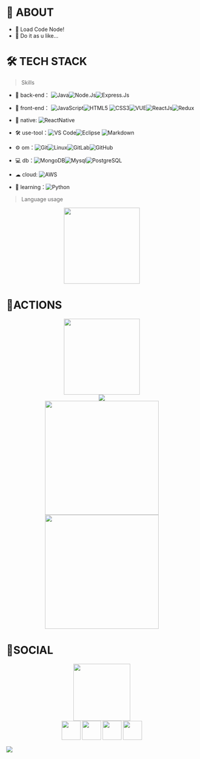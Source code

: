 # 🚀 ABOUT

- 🤔 Load Code Node!
- 💬 Do it as u like...

# 🛠 TECH STACK

> Skills

- 🔭 back-end： ![Java](https://img.shields.io/badge/-Java-gray?style=flat-circle&logo=java)![Node.Js](https://img.shields.io/badge/Node.js-43853D?style=flat-circle&logo=node.js&logoColor=white)![Express.Js](https://img.shields.io/badge/Express.js-404D59?style=flat-circle)

- 👯 front-end： ![JavaScript](https://img.shields.io/badge/-JavaScript-yellow?style=flat-circle&logo=javascript)![HTML5](https://img.shields.io/badge/-HTML5-yellow?style=flat-circle&logo=html5) ![CSS3](https://img.shields.io/badge/-CSS3-yellow?style=flat-circle&logo=css3)![VUE](https://img.shields.io/badge/-VUE-blue?style=flat-circle&logo=VUE)![ReactJs](https://img.shields.io/badge/React-20232A?style=flat-circle&logo=react&logoColor=61DAFB)![Redux](https://img.shields.io/badge/Redux-593D88?style=flat-circle&logo=redux&logoColor=white)

- 📱 native: ![ReactNative](https://img.shields.io/badge/React_Native-20232A?style=flat-circle&logo=react&logoColor=61DAFB)

- :hammer_and_wrench: use-tool：![VS Code](https://img.shields.io/badge/-VSCode-blue?style=flat-circle&logo=VSCode)![Eclipse](https://img.shields.io/badge/Eclipse-2C2255?style=flat-circle&logo=eclipse&logoColor=white) ![Markdown](https://img.shields.io/badge/-Markdown-black?style=flat-circle&logo=markdown)

- ⚙️ om：![Git](https://img.shields.io/badge/-Git-yellow?style=flat-circle&logo=git)![Linux](https://img.shields.io/badge/-Linux-gray?style=flat-circle&logo=Linux)![GitLab](https://img.shields.io/badge/-GitLab-orange?style=flat-circle&logo=GitLab)![GitHub](https://img.shields.io/badge/-GitHub-black?style=flat-circle&logo=GitHub)

- 💻 db：![MongoDB](https://img.shields.io/badge/-MongoDB-blue?style=flat-circle&logo=MongoDB)![Mysql](https://img.shields.io/badge/-Mysql-white?style=flat-circle&logo=mysql)![PostgreSQL](https://img.shields.io/badge/PostgreSQL-316192?style=flat-circle&logo=postgresql&logoColor=white)

- ☁ cloud: ![AWS](https://img.shields.io/badge/Amazon_AWS-232F3E?style=flat-circle&logo=amazon-aws&logoColor=white)

- 🌱 learning：![Python](https://img.shields.io/badge/-Python-yellow?style=flat-circle&logo=Python)

> Language usage

<div align="center">
    <img height="200px" src="https://github-readme-stats-api-apfreak7.vercel.app/api/top-langs/?username=Apfreak7&theme=gruvbox_light&layout=compact"/>
</div>

# 🔭ACTIONS

<div align="center">
    <img height="200px" src="https://github-readme-streak-stats.herokuapp.com/?user=apfreak7"/>
</div>
<div align="center">
	<img src="https://cdn.jsdelivr.net/gh/apfreak7/apfreak7/assets/github-contribution-grid-snake.svg" />
</div>

<div align="center">
    <img height="300px" src="https://activity-graph.herokuapp.com/graph?username=apfreak7&theme=github"/>
</div>

<div align="center">
    <img height="300px" src="https://metrics.lecoq.io/apfreak7?template=classic&config.timezone=Asia%2FMumbai"/>
</div>

# 🌱SOCIAL

<div align="center">
    <img height="150px" src="https://github-profile-trophy.vercel.app/?username=apfreak7&&title=MultiLanguage,Repositories,Commits&column=3&margin-w=30&margin-h=15"/>
</div>

<div align='center'>
    <a href='https://www.instagram.com/anirudh.panda'><img height='50px' src="https://img.shields.io/badge/Instagram-E4405F?style=flat-circle&logo=instagram&logoColor=white" /></a>
    <a href='https://www.linkedin.com/in/anirudh-panda-205398182'><img height='50px' src="https://img.shields.io/badge/LinkedIn-0077B5?style=flat-circle&logo=linkedin&logoColor=white" /></a>
    <a href='https://www.snapchat.com/apfreak7'><img height='50px' src="https://img.shields.io/badge/Snapchat-FFFC00?style=flat-circle&logo=snapchat&logoColor=white" /></a>
    <a href='mailto: anirudhpanda3@gmail.com'><img height='50px' src="https://img.shields.io/badge/Gmail-D14836?style=flat-circle&logo=gmail&logoColor=white" /></a>
</div>

![](https://stats.justsong.cn/api/github?username=apfreak7&&column=3&margin-w=30&margin-h=15&align=center)
